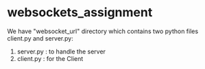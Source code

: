 # websockets_assignment
We have "websocket_url" directory which contains two python files client.py and server.py:
1. server.py : to handle the server
2. client.py : for the Client

